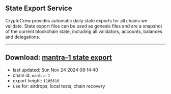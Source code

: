 ## State Export Service
CryptoCrew provides automatic daily state exports for all chains we validate. State export files can be used as genesis files and are a snapshot of the current blockchain state, including all validators, accounts, balances and delegations.

---
**Download: [mantra-1 state export](https://dl-eu2.ccvalidators.com/SERVICE/mantrachain/mantra-1_export_1105616.json)**
---

- last updated: Sun Nov 24 2024 08:14:40
- chain id: `mantra-1`
- export height: `1105616`
- use for: airdrops, local tests, chain recovery
